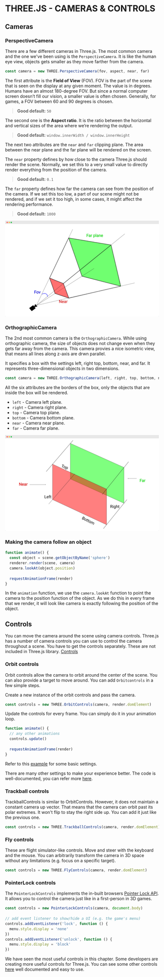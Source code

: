 # THREE.JS - CAMERAS & CONTROLS

## Cameras

### PerspectiveCamera

There are a few different cameras in Three.js. The most common camera and the one we've been using is the `PerspectiveCamera`. It is like the human eye view, objects gets smaller as they move farther from the camera.

```js
const camera = new THREE.PerspectiveCamera(fov, aspect, near, far)
```

The first attribute is the **Field of View** (FOV). FOV is the part of the scene that is seen on the display at any given moment. The value is in degrees. Humans have an almost 180-degree FOV. But since a normal computer screen doesn’t fill our vision, a smaller value is often chosen. Generally, for games, a FOV between 60 and 90 degrees is chosen.

> **Good default:** `50`

The second one is the **Aspect ratio**. It is the ratio between the horizontal and vertical sizes of the area where we’re rendering the output.

> **Good default:** `window.innerWidth / window.innerHeight`

The next two attributes are the `near` and `far` clipping plane. The area between the near plane and the far plane will be rendered on the screen.

The `near` property defines by how close to the camera Three.js should render the scene. Normally, we set this to a very small value to directly render everything from the position of the camera.

> **Good default:** `0.1`

The `far` property defines how far the camera can see from the position of the camera. If we set this too low, a part of our scene might not be rendered, and if we set it too high, in some cases, it might affect the rendering performance.

> **Good default:** `1000 `

![prespective camera](/assests/07-prespective-cam.png)

### OrthographicCamera

The 2nd most common camera is the `OrthographicCamera`. While using orthographic camera, the size of objects does not change even when they gets far away from the camera. This camera provies a nice isometric view, that means all lines along z-axis are drwn parallel.

It specifies a box with the settings left, right top, bottom, near, and far. It represents three-dimensional objects in two dimensions.

```js
const camera = new THREE.OrthographicCamera(left, right, top, bottom, near, far)
```

All the six attributes are the borders of the box, only the objects that are inside the box will be rendered.

- `left` - Camera left plane.
- `right` - Camera right plane.
- `top` - Camera top plane.
- `bottom` - Camera bottom plane.
- `near` - Camera near plane.
- `far` - Camera far plane.

![orthographic camera](/assests/07-orthographic-cam.png)

### Making the camera follow an object

```js
function animate() {
  const object = scene.getObjectByName('sphere')
  renderer.render(scene, camera)
  camera.lookAt(object.position)

  requestAnimationFrame(render)
}
```

In the `animation` function, we use the `camera.lookAt` function to point the camera to the position function of the object. As we do this in every frame that we render, it will look like camera is exactly following the position of the object.

## Controls

You can move the camera around the scene using camera controls. Three.js has a number of camera controls you can use to control the camera throughout a scene. You have to get the controls separately. These are not included in Three.js library. [Controls](https://github.com/mrdoob/three.js/blob/master/examples/js/controls)

### Orbit controls

Orbit controls allow the camera to orbit around the center of the scene. You can also provide a target to move around. You can add `Orbitcontrols` in a few simple steps.

Create a new instance of the orbit controls and pass the camera.

```js
const controls = new THREE.OrbitControls(camera, render.domElement)
```

Update the controls for every frame. You can simply do it in your animation loop.

```js
function animate() {
  // any other animations
  controls.update()

  requestAnimationFrame(render)
}
```

Refer to this [example]() for some basic settings.

There are many other settings to make your experience better. The code is well-documented, you can refer more [here](https://github.com/mrdoob/three.js/blob/master/examples/js/controls/OrbitControls.js).

### Trackball controls

TrackballControls is similar to OrbitControls. However, it does not maintain a constant camera up vector. That means that the camera can orbit past its polar extremes. It won't flip to stay the right side up. You can add it just like the previous one.

```js
const controls = new THREE.TrackballControls(camera, render.domElement)
```

### Fly controls

These are flight simulator-like controls. Move and steer with the keyboard and the mouse. You can arbitrarily transform the camera in 3D space without any limitations (e.g. focus on a specific target).

```js
const controls = new THREE.FlyControls(camera, render.domElement)
```

### PointerLock controls

The `PointerLockControls` implements the in-built browsers [Pointer Lock API](https://developer.mozilla.org/en-US/docs/Web/API/Pointer_Lock_API). It allows you to control the camera just like in a first-person in 3D games.

```js
const controls = new PointerLockControls(camera, document.body)

// add event listener to show/hide a UI (e.g. the game's menu)
controls.addEventListener('lock', function () {
  menu.style.display = 'none'
})
controls.addEventListener('unlock', function () {
  menu.style.display = 'block'
})
```

We have seen the most useful controls in this chapter. Some developers are creating more useful controls for Three.js. You can see some other controls [here](https://github.com/mrdoob/three.js/blob/master/examples/js/controls) well documented and easy to use.
